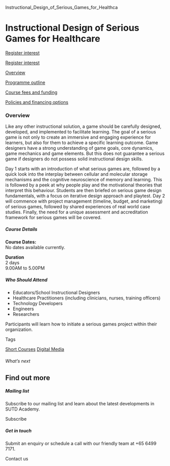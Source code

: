 Instructional_Design_of_Serious_Games_for_Healthca



Instructional Design of Serious Games for Healthcare
====================================================

[Register interest](/admissions/academy/short-courses/short-courses-register-your-interest/?coursename=instructional-design-of-serious-games-for-healthcare)

[Register interest](/admissions/academy/short-courses/short-courses-register-your-interest/?coursename=instructional-design-of-serious-games-for-healthcare)

[Overview](/course/instructional-design-of-serious-games/#tabs)

[Programme outline](/course/instructional-design-of-serious-games/programme-outline/#tabs)

[Course fees and funding](/course/instructional-design-of-serious-games/course-fees-and-funding/#tabs)

[Policies and financing options](/course/instructional-design-of-serious-games/policies-and-financing-options/#tabs)

### Overview

Like any other instructional solution, a game should be carefully designed, developed, and implemented to facilitate learning. The goal of a serious game is not only to create an immersive and engaging experience for learners, but also for them to achieve a specific learning outcome. Game designers have a strong understanding of game goals, core dynamics, game mechanics and game elements. But this does not guarantee a serious game if designers do not possess solid instructional design skills.

Day 1 starts with an introduction of what serious games are, followed by a quick look into the interplay between cellular and molecular storage mechanisms and the cognitive neuroscience of memory and learning. This is followed by a peek at why people play and the motivational theories that interpret this behaviour. Students are then briefed on serious game design fundamentals, with a focus on iterative design approach and playtest. Day 2 will commence with project management (timeline, budget, and marketing) of serious games, followed by shared experiences of real world case studies. Finally, the need for a unique assessment and accreditation framework for serious games will be covered.

##### **Course Details**

**Course Dates:**  
No dates available currently.

**Duration**  
2 days  
9.00AM to 5.00PM

##### **Who Should Attend**

* Educators/School Instructional Designers
* Healthcare Practitioners (including clinicians, nurses, training officers)
* Technology Developers
* Engineers
* Researchers

Participants will learn how to initiate a serious games project within their organization.

Tags

[Short Courses](/admissions/academy/courses-and-modules/?academy-type-course=780)
[Digital Media](/admissions/academy/courses-and-modules/?discipline=1711)

###### What’s next

Find out more
-------------

##### Mailing list

Subscribe to our mailing list and learn about the latest developments in SUTD Academy.

Subscribe

##### Get in touch

Submit an enquiry or schedule a call with our friendly team at +65 6499 7171.

Contact us

